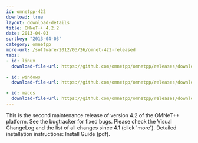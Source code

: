 ```yaml
---
id: omnetpp-422
download: true
layout: download-details
title: OMNeT++ 4.2.2
date: 2013-04-03
sortkey: "2013-04-03"
category: omnetpp
more-url: /software/2012/03/26/omnet-422-released
tabs:
- id: linux
  download-file-url: https://github.com/omnetpp/omnetpp/releases/download/omnetpp-4.2.2/omnetpp-4.2.2-src.tgz

- id: windows
  download-file-url: https://github.com/omnetpp/omnetpp/releases/download/omnetpp-4.2.2/omnetpp-4.2.2-src-windows.zip

- id: macos
  download-file-url: https://github.com/omnetpp/omnetpp/releases/download/omnetpp-4.2.2/omnetpp-4.2.2-src.tgz
---
```


This is the second maintenance release of version 4.2 of the OMNeT++ platform.
See the bugtracker for fixed bugs. Please check the Visual ChangeLog and the
list of all changes since 4.1 (click 'more'). Detailed installation
instructions: Install Guide (pdf).
